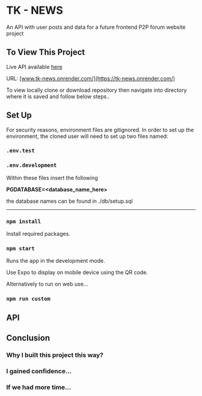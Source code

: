 # TK - NEWS

An API with user posts and data for a future frontend P2P forum website project

## To View This Project

Live API available [here](https://tk-news.onrender.com/)

URL: [www.tk-news.onrender.com/](https://tk-news.onrender.com/)

To view locally clone or download repository then navigate into directory where it is saved and follow below steps..

## Set Up

For security reasons, environment files are gitignored.
In order to set up the environment, the cloned user will need to set up two files named:

### `.env.test`

### `.env.development`

Within these files insert the following

**PGDATABASE=<database_name_here>**

the database names can be found in ./db/setup.sql

---

### `npm install`

Install required packages.

### `npm start`

Runs the app in the development mode.

Use Expo to display on mobile device using the QR code.

Alternatively to run on web use...

### `npm run custom`

## API

## Conclusion

### Why I built this project this way?

### I gained confidence...

### If we had more time...

